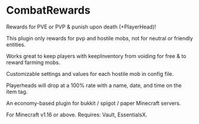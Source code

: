 # CombatRewards
Rewards for PVE or PVP &amp; punish upon death (+PlayerHead)!

This plugin only rewards for pvp and hostile mobs, not for neutral or friendly entities.

Works great to keep players with keepInventory from voiding for free & to reward farming mobs.

Customizable settings and values for each hostile mob in config file.

Playerheads will drop at a 100% rate with a name, date, and time on the item tag.




An economy-based plugin for bukkit / spigot / paper Minecraft servers.

For Minecraft v1.16 or above. Requires: Vault, EssentialsX.

